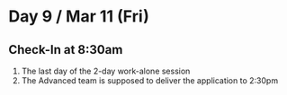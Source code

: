 # Day 9 / Mar 11 (Fri)

## Check-In at 8:30am

1. The last day of the 2-day work-alone session
1. The Advanced team is supposed to deliver the application to 2:30pm
